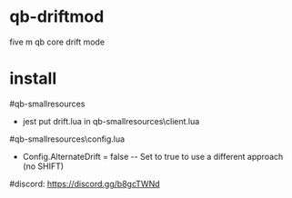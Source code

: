 # qb-driftmod
five m qb core drift mode
# install 
#qb-smallresources

- jest put drift.lua in qb-smallresources\client.lua
  
#qb-smallresources\config.lua

- Config.AlternateDrift = false -- Set to true to use a different approach (no SHIFT)

#discord: https://discord.gg/b8gcTWNd
